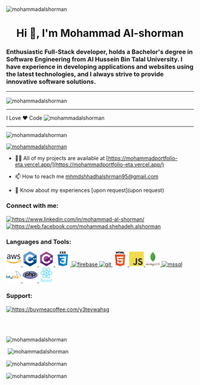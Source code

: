 <p align="left"> <img src="https://komarev.com/ghpvc/?username=mohammadalshorman&label=Profile%20views&color=0e75b6&style=flat" alt="mohammadalshorman" /> </p><h1 align="center">Hi 👋, I'm Mohammad Al-shorman</h1>
<h3 align="left">Enthusiastic Full-Stack developer, holds a Bachelor's degree in Software Engineering from Al Hussein Bin Talal University. I have experience in developing applications and websites using the latest technologies, and I always strive to provide innovative software solutions.</h3>
<hr>
<img  src="https://raw.githubusercontent.com/sindresorhus/sindresorhus/refs/heads/main/welcome-header.gif" alt="mohammadalshorman" align="center" />
<hr>
<p>I Love ❤️ Code <img  src="https://raw.githubusercontent.com/sindresorhus/sindresorhus/refs/heads/main/cat-typing.gif" alt="mohammadalshorman"  /></p>
<hr>

<p align="left"> <img src="https://raw.githubusercontent.com/sindresorhus/sindresorhus/refs/heads/main/under-construction.gif" alt="mohammadalshorman" /> </p>




<p align="left"> <a href="https://github.com/ryo-ma/github-profile-trophy"><img src="https://github-profile-trophy.vercel.app/?username=mohammadalshorman" alt="mohammadalshorman" /></a> </p>

- 👨‍💻 All of my projects are available at [https://mohammadportfolio-eta.vercel.app/](https://mohammadportfolio-eta.vercel.app/)

- 📫 How to reach me <a href="mhmdshhadhalshrman95@gmail.com">mhmdshhadhalshrman95@gmail.com</a>

- 📄 Know about my experiences [upon request](upon request)

<h3 align="left">Connect with me:</h3>
<p align="left">
<a href="https://www.linkedin.com/in/mohammad-al-shorman/" target="blank"><img align="center" src="https://raw.githubusercontent.com/rahuldkjain/github-profile-readme-generator/master/src/images/icons/Social/linked-in-alt.svg" alt="https://www.linkedin.com/in/mohammad-al-shorman/" height="30" width="40" /></a>
<a href="https://web.facebook.com/mohammad.shehadeh.alshorman" target="blank"><img align="center" src="https://raw.githubusercontent.com/rahuldkjain/github-profile-readme-generator/master/src/images/icons/Social/facebook.svg" alt="https://web.facebook.com/mohammad.shehadeh.alshorman" height="30" width="40" /></a>
</p>

<h3 align="left">Languages and Tools:</h3>
<p align="left"> <a href="https://aws.amazon.com" target="_blank" rel="noreferrer"> <img src="https://raw.githubusercontent.com/devicons/devicon/master/icons/amazonwebservices/amazonwebservices-original-wordmark.svg" alt="aws" width="40" height="40"/> </a> <a href="https://www.w3schools.com/cpp/" target="_blank" rel="noreferrer"> <img src="https://raw.githubusercontent.com/devicons/devicon/master/icons/cplusplus/cplusplus-original.svg" alt="cplusplus" width="40" height="40"/> </a> <a href="https://www.w3schools.com/cs/" target="_blank" rel="noreferrer"> <img src="https://raw.githubusercontent.com/devicons/devicon/master/icons/csharp/csharp-original.svg" alt="csharp" width="40" height="40"/> </a> <a href="https://www.w3schools.com/css/" target="_blank" rel="noreferrer"> <img src="https://raw.githubusercontent.com/devicons/devicon/master/icons/css3/css3-original-wordmark.svg" alt="css3" width="40" height="40"/> </a> <a href="https://firebase.google.com/" target="_blank" rel="noreferrer"> <img src="https://www.vectorlogo.zone/logos/firebase/firebase-icon.svg" alt="firebase" width="40" height="40"/> </a> <a href="https://git-scm.com/" target="_blank" rel="noreferrer"> <img src="https://www.vectorlogo.zone/logos/git-scm/git-scm-icon.svg" alt="git" width="40" height="40"/> </a> <a href="https://www.w3.org/html/" target="_blank" rel="noreferrer"> <img src="https://raw.githubusercontent.com/devicons/devicon/master/icons/html5/html5-original-wordmark.svg" alt="html5" width="40" height="40"/> </a> <a href="https://developer.mozilla.org/en-US/docs/Web/JavaScript" target="_blank" rel="noreferrer"> <img src="https://raw.githubusercontent.com/devicons/devicon/master/icons/javascript/javascript-original.svg" alt="javascript" width="40" height="40"/> </a> <a href="https://www.mongodb.com/" target="_blank" rel="noreferrer"> <img src="https://raw.githubusercontent.com/devicons/devicon/master/icons/mongodb/mongodb-original-wordmark.svg" alt="mongodb" width="40" height="40"/> </a> <a href="https://www.microsoft.com/en-us/sql-server" target="_blank" rel="noreferrer"> <img src="https://www.svgrepo.com/show/303229/microsoft-sql-server-logo.svg" alt="mssql" width="40" height="40"/> </a> <a href="https://www.mysql.com/" target="_blank" rel="noreferrer"> <img src="https://raw.githubusercontent.com/devicons/devicon/master/icons/mysql/mysql-original-wordmark.svg" alt="mysql" width="40" height="40"/> </a> <a href="https://www.php.net" target="_blank" rel="noreferrer"> <img src="https://raw.githubusercontent.com/devicons/devicon/master/icons/php/php-original.svg" alt="php" width="40" height="40"/> </a> <a href="https://reactjs.org/" target="_blank" rel="noreferrer"> <img src="https://raw.githubusercontent.com/devicons/devicon/master/icons/react/react-original-wordmark.svg" alt="react" width="40" height="40"/> </a> </p>
<h3 align="left">Support:</h3>
<p><a href="https://www.buymeacoffee.com/https://buymeacoffee.com/y3tevwahsg"> <img align="center" src="https://cdn.buymeacoffee.com/buttons/v2/default-yellow.png" height="50" width="210" alt="https://buymeacoffee.com/y3tevwahsg" /></a></p><br><br>


<p><img align="center" src="https://github-readme-stats.vercel.app/api/top-langs?username=mohammadalshorman&show_icons=true&locale=en&layout=compact" alt="mohammadalshorman" /></p>

<p>&nbsp;<img align="center" src="https://github-readme-stats.vercel.app/api?username=mohammadalshorman&show_icons=true&locale=en" alt="mohammadalshorman" /></p>

<p><img align="center" src="https://github-readme-streak-stats.herokuapp.com/?user=mohammadalshorman&" alt="mohammadalshorman" /></p>

<p><img align="center" src="https://raw.githubusercontent.com/sindresorhus/sindresorhus/refs/heads/main/flames.gif" alt="mohammadalshorman" /></p>
